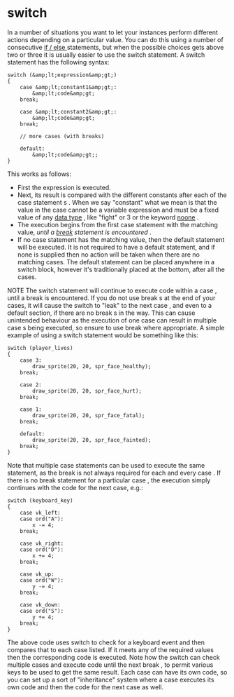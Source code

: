 # switch

In a number of situations you want to let your instances perform
different actions depending on a particular value. You can do this using
a number of consecutive [ if / else
](If_Else_and_Conditional_Operators) statements, but when the
possible choices gets above two or three it is usually easier to use the
switch statement. A switch statement has the following syntax:

``` gml
switch (&amp;lt;expression&amp;gt;)
{
    case &amp;lt;constant1&amp;gt;:
        &amp;lt;code&amp;gt;
    break;

    case &amp;lt;constant2&amp;gt;:
        &amp;lt;code&amp;gt;
    break;
    
    // more cases (with breaks)

    default:
        &amp;lt;code&amp;gt;;
}
```

This works as follows:

-   First the expression is executed.
-   Next, its result is compared with the different constants after each
    of the case statement s . When we say "constant" what we mean is
    that the value in the case cannot be a variable expression and must
    be a fixed value of any [data type](../Data_Types) , like
    "fight" or 3 or the keyword [noone](../Instance_Keywords) .
-   The execution begins from the first case statement with the matching
    value, *until a [break](break) statement is encountered* .
-   If no case statement has the matching value, then the default
    statement will be executed. It is not required to have a default
    statement, and if none is supplied then no action will be taken when
    there are no matching cases. The default statement can be placed
    anywhere in a switch block, however it's traditionally placed at the
    bottom, after all the cases.

NOTE The switch statement will continue to execute code within a case ,
until a break is encountered. If you do not use break s at the end of
your cases, it will cause the switch to "leak" to the next case , and
even to a default section, if there are no break s in the way. This can
cause unintended behaviour as the execution of one case can result in
multiple case s being executed, so ensure to use break where
appropriate. A simple example of using a switch statement would be
something like this:

``` gml
switch (player_lives)
{
    case 3:
        draw_sprite(20, 20, spr_face_healthy);
    break;

    case 2:
        draw_sprite(20, 20, spr_face_hurt);
    break;

    case 1:
        draw_sprite(20, 20, spr_face_fatal);
    break;

    default:
        draw_sprite(20, 20, spr_face_fainted);
    break;
}
```

Note that multiple case statements can be used to execute the same
statement, as the break is not always required for each and every case .
If there is no break statement for a particular case , the execution
simply continues with the code for the next case, e.g.:

``` gml
switch (keyboard_key)
{
    case vk_left:
    case ord("A"):
        x -= 4;
    break;

    case vk_right:
    case ord("D"):
        x += 4;
    break;

    case vk_up:
    case ord("W"):
        y -= 4;
    break;

    case vk_down:
    case ord("S"):
        y += 4;
    break;
}
```

The above code uses switch to check for a keyboard event and then
compares that to each case listed. If it meets any of the required
values then the corresponding code is executed. Note how the switch can
check multiple cases and execute code until the next break , to permit
various keys to be used to get the same result. Each case can have its
own code, so you can set up a sort of "inheritance" system where a case
executes its own code and then the code for the next case as well.
